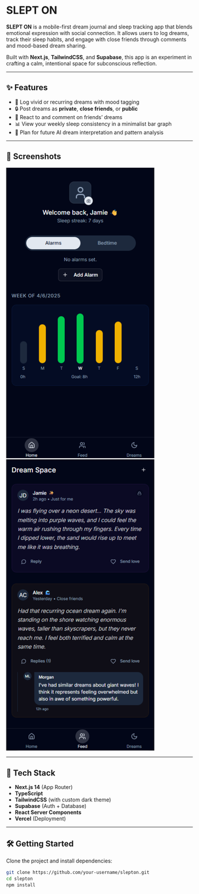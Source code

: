 # SLEPT ON

**SLEPT ON** is a mobile-first dream journal and sleep tracking app that blends emotional expression with social connection. It allows users to log dreams, track their sleep habits, and engage with close friends through comments and mood-based dream sharing.

Built with **Next.js**, **TailwindCSS**, and **Supabase**, this app is an experiment in crafting a calm, intentional space for subconscious reflection.

---

## ✨ Features

- 📓 Log vivid or recurring dreams with mood tagging
- 🔒 Post dreams as **private**, **close friends**, or **public**
- 💬 React to and comment on friends’ dreams
- 📊 View your weekly sleep consistency in a minimalist bar graph
- 🧠 Plan for future AI dream interpretation and pattern analysis

---

## 📸 Screenshots

<img src="public/screenshots/home-page.png" width="400" alt="Home Page" />
<img src="public/screenshots/dream-feed.png" width="400" alt="Dream Feed" />

---

## 🚀 Tech Stack

- **Next.js 14** (App Router)
- **TypeScript**
- **TailwindCSS** (with custom dark theme)
- **Supabase** (Auth + Database)
- **React Server Components**
- **Vercel** (Deployment)

---

## 🛠 Getting Started

Clone the project and install dependencies:

```bash
git clone https://github.com/your-username/slepton.git
cd slepton
npm install

